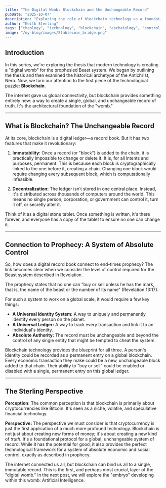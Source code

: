 ```yaml
---
title: "The Digital Womb: Blockchain and the Unchangeable Record"
pubDate: "2025-10-07"
description: "Exploring the role of blockchain technology as a foundational layer in the 'digital womb' thesis, creating a permanent and unchangeable system of record."
author: "Keith Sterling"
tags: ["theology", "technology", "blockchain", "eschatology", "control systems"]
image: "/my-blog/images/Stablecoin_bridge.png"
---
```


## Introduction

In this series, we're exploring the thesis that modern technology is creating a "digital womb" for the prophesied Beast system. We began by outlining the thesis and then examined the historical archetype of the Antichrist, Nero. Now, we turn our attention to the first piece of the technological puzzle: **Blockchain**.

The internet gave us global connectivity, but blockchain provides something entirely new: a way to create a single, global, and unchangeable record of truth. It's the architectural foundation of the "womb."

---

## What is Blockchain? The Unchangeable Record

At its core, blockchain is a digital ledger—a record book. But it has two features that make it revolutionary:

1.  **Immutability:** Once a record (or "block") is added to the chain, it is practically impossible to change or delete it. It is, for all intents and purposes, permanent. This is because each block is cryptographically linked to the one before it, creating a chain. Changing one block would require changing every subsequent block, which is computationally infeasible.

2.  **Decentralization:** The ledger isn't stored in one central place. Instead, it's distributed across thousands of computers around the world. This means no single person, corporation, or government can control it, turn it off, or secretly alter it.

Think of it as a digital stone tablet. Once something is written, it's there forever, and everyone has a copy of the tablet to ensure no one can change it.

---

## Connection to Prophecy: A System of Absolute Control

So, how does a digital record book connect to end-times prophecy? The link becomes clear when we consider the level of control required for the Beast system described in Revelation.

The prophecy states that no one can "buy or sell unless he has the mark, that is, the name of the beast or the number of its name" (Revelation 13:17).

For such a system to work on a global scale, it would require a few key things:

*   **A Universal Identity System:** A way to uniquely and permanently identify every person on the planet.
*   **A Universal Ledger:** A way to track every transaction and link it to an individual's identity.
*   **Absolute Authority:** The record must be unchangeable and beyond the control of any single entity that might be tempted to cheat the system.

Blockchain technology provides the blueprint for all three. A person's identity could be recorded as a permanent entry on a global blockchain. Every economic transaction they make could be a new, unchangeable block added to that chain. Their ability to "buy or sell" could be enabled or disabled with a single, permanent entry on this global ledger.

---

## The Sterling Perspective

**Perception:** The common perception is that blockchain is primarily about cryptocurrencies like Bitcoin. It's seen as a niche, volatile, and speculative financial technology.

**Perspective:** The perspective we must consider is that cryptocurrency is just the first application of a much more profound technology. Blockchain is not just about creating new forms of money; it's about creating a new kind of *truth*. It's a foundational protocol for a global, unchangeable system of record. While it has the potential for good, it also provides the perfect technological framework for a system of absolute economic and social control, exactly as described in prophecy.

The internet connected us all, but blockchain can bind us all to a single, immutable record. This is the first, and perhaps most crucial, layer of the "digital womb." In the next post, we will explore the "embryo" developing within this womb: Artificial Intelligence.
